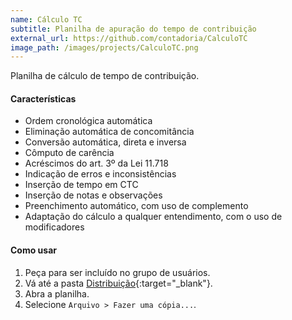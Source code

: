 ```yaml
---
name: Cálculo TC
subtitle: Planilha de apuração do tempo de contribuição
external_url: https://github.com/contadoria/CalculoTC
image_path: /images/projects/CalculoTC.png
---
```


Planilha de cálculo de tempo de contribuição.

#### Características

* Ordem cronológica automática
* Eliminação automática de concomitância
* Conversão automática, direta e inversa
* Cômputo de carência
* Acréscimos do art. 3º da Lei 11.718
* Indicação de erros e inconsistências
* Inserção de tempo em CTC 
* Inserção de notas e observações
* Preenchimento automático, com uso de complemento
* Adaptação do cálculo a qualquer entendimento, com o uso de modificadores

#### Como usar

1. Peça para ser incluído no grupo de usuários.
2. Vá até a pasta [Distribuição](https://drive.google.com/drive/folders/0B2B1B7RRK5HmS0I2clRTTTJiMXc){:target="_blank"}.
3. Abra a planilha.
4. Selecione `Arquivo > Fazer uma cópia...`.
